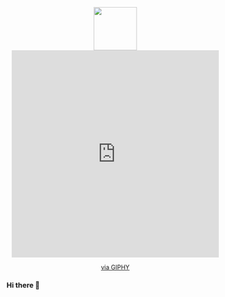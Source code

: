 <div id="header" align="center">
  <img src="https://giphy.com/gifs/coding-programmer-ngoding-jdPMeyv9rn0hZHh8n9" width="100"/>
  <iframe src="https://giphy.com/embed/jdPMeyv9rn0hZHh8n9" width="480" height="480" frameBorder="0" class="giphy-embed" allowFullScreen></iframe><p><a href="https://giphy.com/gifs/coding-programmer-ngoding-jdPMeyv9rn0hZHh8n9">via GIPHY</a></p>
</div>


### Hi there 👋

<!--
**agustinmartinezz/agustinmartinezz** is a ✨ _special_ ✨ repository because its `README.md` (this file) appears on your GitHub profile.

Here are some ideas to get you started:

- 🔭 I’m currently working on ...
- 🌱 I’m currently learning ...
- 👯 I’m looking to collaborate on ...
- 🤔 I’m looking for help with ...
- 💬 Ask me about ...
- 📫 How to reach me: ...
- 😄 Pronouns: ...
- ⚡ Fun fact: ...
-->
